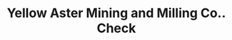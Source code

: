 ---
doi: 10.7916/D83V0V4Q
date_other: '1912'
date_other_textual: '1912'
form: printed ephemera
genre:
- Checks (bank checks)
name:
- Yellow Aster Mining and Milling Co.
object_in_context_url: https://biggert.cul.columbia.edu/items/view/ave_biggert_00011
subject_hierarchical_geographic:
- Los Angeles, California, United States
subject_name:
- Yellow Aster Mining and Milling Co.
title: Yellow Aster Mining and Milling Co.. Check
sort_title: Yellow Aster Mining and Milling Co.. Check
call_number: ave_biggert_00011
coordinates:
- 34.05,-118.25
pid: ave_biggert_00011
identifiers: ave_biggert_00011
permalink: /biggert/ave_biggert_00011/
layout: iiif-image-page
---
